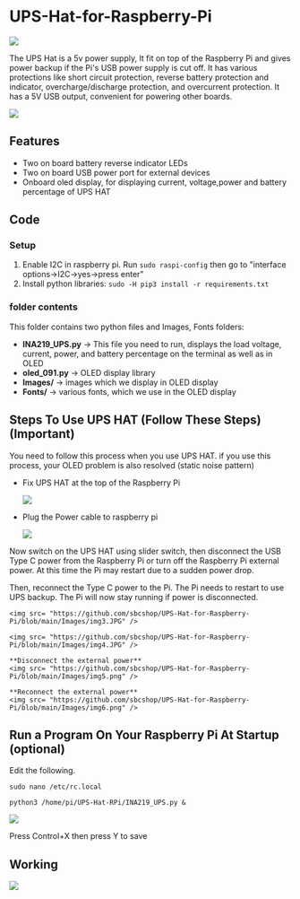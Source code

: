 # UPS-Hat-for-Raspberry-Pi
<img src= "https://github.com/sbcshop/UPS-Hat-for-Raspberry-Pi/blob/main/Images/banner.png" />

The UPS Hat is a 5v power supply, It fit on top of the Raspberry Pi and gives power backup if the Pi's USB power supply is cut off. It has various protections like short circuit protection, reverse battery protection and indicator, overcharge/discharge protection, and overcurrent protection. It has a 5V USB output, convenient for powering other boards.

<img src= "https://github.com/sbcshop/UPS-Hat-for-Raspberry-Pi/blob/main/Images/inout-voltage.png" />

## Features
  * Two on board battery reverse indicator LEDs
  * Two on board USB power port for external devices
  * Onboard oled display, for displaying current, voltage,power and battery percentage of UPS HAT

## Code
### Setup

1. Enable I2C in raspberry pi. Run `sudo raspi-config` then go to "interface options->I2C->yes->press enter"
1. Install python libraries: `sudo -H pip3 install -r requirements.txt`

### folder contents

This folder contains two python files and Images, Fonts folders:
   * **INA219_UPS.py**  -> This file you need to run, displays the load voltage, current, power, and battery percentage on the terminal as well as in OLED
   * **oled_091.py**    -> OLED display library
   * **Images/**        -> images which we display in OLED display
   * **Fonts/**         -> various fonts, which we use in the OLED display

## Steps To Use UPS HAT (Follow These Steps) (**Important**)


You need to follow this process when you use UPS HAT. if you use this process, your OLED problem is also resolved (static noise pattern)

  * Fix UPS HAT at the top of the Raspberry Pi

    <img src= "https://github.com/sbcshop/UPS-Hat-for-Raspberry-Pi/blob/main/Images/img1.JPG" />

  * Plug the Power cable to raspberry pi

    <img src= "https://github.com/sbcshop/UPS-Hat-for-Raspberry-Pi/blob/main/Images/img2.JPG" />

Now switch on the UPS HAT using slider switch, then disconnect the USB Type C power from the Raspberry Pi or turn off the Raspberry Pi external power. At this time the Pi may restart due to a sudden power drop.

Then, reconnect the Type C power to the Pi. The Pi needs to restart to use UPS backup. The Pi will now stay running if power is disconnected.

    <img src= "https://github.com/sbcshop/UPS-Hat-for-Raspberry-Pi/blob/main/Images/img3.JPG" />

    <img src= "https://github.com/sbcshop/UPS-Hat-for-Raspberry-Pi/blob/main/Images/img4.JPG" />

    **Disconnect the external power**
    <img src= "https://github.com/sbcshop/UPS-Hat-for-Raspberry-Pi/blob/main/Images/img5.png" />

    **Reconnect the external power**
    <img src= "https://github.com/sbcshop/UPS-Hat-for-Raspberry-Pi/blob/main/Images/img6.png" />


## Run a Program On Your Raspberry Pi At Startup (optional)

Edit the following.

```sudo nano /etc/rc.local```

```python3 /home/pi/UPS-Hat-RPi/INA219_UPS.py &```

<img src= "https://github.com/sbcshop/UPS-Hat-for-Raspberry-Pi/blob/main/Images/img_1.JPG" />

Press Control+X then press Y to save


## Working
<img src= "https://github.com/sbcshop/UPS-Hat-for-Raspberry-Pi/blob/main/Images/giff.gif" />
